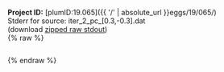 **Project ID:** [plumID:19.065]({{ '/' | absolute_url }}eggs/19/065/)  
Stderr for source:  iter_2_pc_[0.3,-0.3].dat   
(download [zipped raw stdout](iter_2_pc_[0.3,-0.3].dat.plumed_master.stdout.txt.zip))  
{% raw %}
<pre>
</pre>
{% endraw %}
